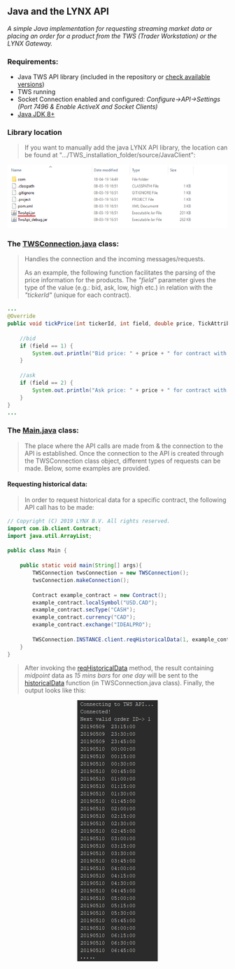 ## Java and the LYNX API

*A simple Java implementation for requesting streaming market data or placing an order for a product from the TWS (Trader Workstation) or the LYNX Gateway.*

### Requirements:

- Java TWS API library (included in the repository or [check available versions](https://lynxbroker.github.io/#/API_versions))
- TWS running
- Socket Connection enabled and configured: *Configure->API->Settings* *(Port 7496 & Enable ActiveX and Socket Clients)*
- [Java JDK 8+](https://www.oracle.com/technetwork/java/javase/downloads/index.html)



### Library location

> If you want to manually add the java LYNX API library, the location can be found at ".../TWS_installation_folder/source/JavaClient":

<p align="center">
  <img src="images/jar_location.png">
</p>


### The [TWSConnection.java](https://github.com/lynxbroker/API-examples/blob/master/Java/request_historical_data/src/TWSConnection.java) class:

> Handles the connection and the incoming messages/requests.
>
> As an example, the following function facilitates the parsing of the price information for the products. The *"field"* parameter gives the type of the value (e.g.: bid, ask, low, high etc.) in relation with the *"tickerId"* (unique for each contract).

```java
...
@Override
public void tickPrice(int tickerId, int field, double price, TickAttrib tickAttrib) {

    //bid
    if (field == 1) {
        System.out.println("Bid price: " + price + " for contract with id " + tickerId);
    }

    //ask
    if (field == 2) {
        System.out.println("Ask price: " + price + " for contract with id " + tickerId);
    }
}
...
```





### The [Main.java](https://github.com/lynxbroker/API-examples/blob/master/Java/request_historical_data/src/Main.java) class:

> The place where the API calls are made from & the connection to the API is established. Once the connection to the API is created through the TWSConnection class object, different types of requests can be made. Below, some examples are provided.



#### Requesting historical data:

> In order to request historical data for a specific contract, the following API call has to be made:



```java
// Copyright (C) 2019 LYNX B.V. All rights reserved.
import com.ib.client.Contract;
import java.util.ArrayList;

public class Main {

    public static void main(String[] args){
        TWSConnection twsConnection = new TWSConnection();
        twsConnection.makeConnection();

        Contract example_contract = new Contract();
        example_contract.localSymbol("USD.CAD");
        example_contract.secType("CASH");
        example_contract.currency("CAD");
        example_contract.exchange("IDEALPRO");
        
        TWSConnection.INSTANCE.client.reqHistoricalData(1, example_contract, "20190510 23:59:59 GMT", "1 D", "15 mins", "MIDPOINT", 1, 1, false, new ArrayList<>());
    }
}
```



> After invoking the [reqHistoricalData](https://lynxbroker.github.io/#/EClient?id=reqhistoricaldata) method, the result containing *midpoint* data as *15 mins bars* for *one day* will be sent to the [historicalData](https://lynxbroker.github.io/#/EWrapper?id=historicaldata) function (in TWSConnection.java class). Finally, the output looks like this:

<p align="center">
  <img src="images/request_historical_data.png">
</p>
